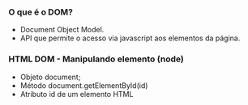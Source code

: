 ### O que é o DOM?
- Document Object Model.
- API que permite o acesso via javascript aos elementos da página.



### HTML DOM - Manipulando elemento (node)
- Objeto document;
- Método document.getElementById(id)
- Atributo id de um elemento HTML